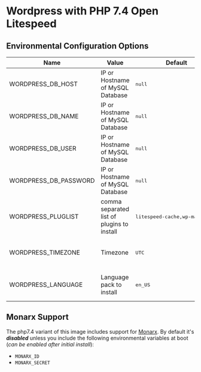 # Wordpress with PHP 7.4 Open Litespeed

## Environmental Configuration Options

<table>
  <thead>
    <tr>
      <th>Name</th>
      <th>Value</th>
      <th>Default</th>
      <th>Notes</th>
    </tr>
  </thead>
  <tbody>
    <tr>
      <td>WORDPRESS_DB_HOST</td>
      <td>IP or Hostname of MySQL Database</td>
      <td><pre>null</pre></td>
      <td></td>
    </tr>
    <tr>
      <td>WORDPRESS_DB_NAME</td>
      <td>IP or Hostname of MySQL Database</td>
      <td><pre>null</pre></td>
      <td></td>
    </tr>
    <tr>
      <td>WORDPRESS_DB_USER</td>
      <td>IP or Hostname of MySQL Database</td>
      <td><pre>null</pre></td>
      <td></td>
    </tr>
    <tr>
      <td>WORDPRESS_DB_PASSWORD</td>
      <td>IP or Hostname of MySQL Database</td>
      <td><pre>null</pre></td>
      <td></td>
    </tr>
    <tr>
      <td>WORDPRESS_PLUGLIST</td>
      <td>comma separated list of plugins to install</td>
      <td><pre>litespeed-cache,wp-mail-smtp</pre></td>
      <td>only runs during initial installation</td>
    </tr>
    <tr>
      <td>WORDPRESS_TIMEZONE</td>
      <td>Timezone</td>
      <td><pre>UTC</pre></td>
      <td>only runs during initial installation</td>
    </tr>
    <tr>
      <td>WORDPRESS_LANGUAGE</td>
      <td>Language pack to install</td>
      <td><pre>en_US</pre></td>
      <td>only runs during initial installation</td>
    </tr>    
  </tbody>
</table>

## Monarx Support

The php7.4 variant of this image includes support for [Monarx](https://www.monarx.com). By default it's _**disabled**_ unless you include the following environmental variables at boot (_can be enabled after initial install_):

* `MONARX_ID`
* `MONARX_SECRET`
